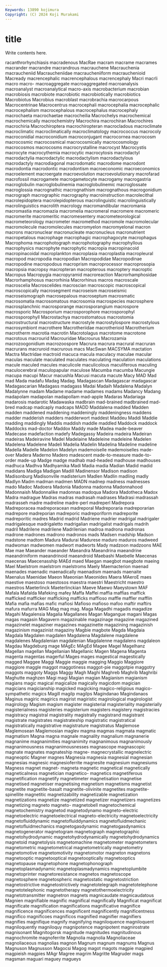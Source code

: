 ```yaml
---
Keywords: 13890 kojimura
Copyright: (C) 2024 Koji Murakami
---
```


# title

Write contents here.



racanthrorhynchiasis macradenous MacRae macram macrame macrames macrander macrandre macrandrous
macrauchene Macrauchenia macraucheniid Macraucheniidae macraucheniiform macrauchenioid Macready macrencephalic macrencephalous macrencephaly
Macri macrli macro macro- macroaggregate macroaggregated macroanalysis macroanalyst macroanalytical macro-axis
macrobacterium macrobian macrobiosis macrobiote macrobiotic macrobiotically macrobiotics Macrobiotus Macrobius macroblast
macrobrachia macrocarpous Macrocentrinae Macrocentrus macrocephali macrocephalia macrocephalic macrocephalism macrocephalous macrocephalus
macrocephaly macrochaeta macrochaetae macrocheilia Macrochelys macrochemical macrochemically macrochemistry Macrochira macrochiran
Macrochires macrochiria Macrochiroptera macrochiropteran macrocladous macroclimate macroclimatic macroclimatically macroclimatology macrococcus
macrocoly macroconidial macroconidium macroconjugant macrocornea macrocosm macrocosmic macrocosmical macrocosmically macrocosmology
macrocosmos macrocosms macrocrystalline macrocyst Macrocystis macrocyte macrocythemia macrocytic macrocytosis macrodactyl
macrodactylia macrodactylic macrodactylism macrodactylous macrodactyly macrodiagonal macrodomatic macrodome macrodont macrodontia
macrodontic macrodontism macroeconomic macroeconomics macroelement macroergate macroevolution macroevolutionary macrofarad macrofossil
macrogamete macrogametocyte macrogamy macrogastria macroglobulin macroglobulinemia macroglobulinemic macroglossate macroglossia macrognathic
macrognathism macrognathous macrogonidium macrograph macrographic macrography macroinstruction macrolecithal macrolepidoptera macrolepidopterous
macrolinguistic macrolinguistically macrolinguistics macrolith macrology macromandibular macromania macromastia macromazia macromelia
macromeral macromere macromeric macromerite macromeritic macromesentery macrometeorological macrometeorology macrometer macromethod
macromole macromolecular macromolecule macromolecules macromyelon macromyelonal macron macrons macronuclear macronucleate
macronucleus macronutrient macropetalous macrophage macrophagic macrophagocyte macrophagus Macrophoma macrophotograph macrophotography
macrophyllous macrophysics macrophyte macrophytic macropia macropinacoid macropinacoidal macroplankton macroplasia macroplastia
macropleural macropod macropodia macropodian Macropodidae Macropodinae macropodine macropodous macroprism macroprocessor
macroprosopia macropsia macropsy macropteran macropterous macroptery macroptic Macropus Macropygia macropyramid
macroreaction Macrorhamphosidae Macrorhamphosus macrorhinia Macrorhinus macros macroscale macroscelia Macroscelides macroscian
macroscopic macroscopical macroscopically macrosegment macroseism macroseismic macroseismograph macrosepalous macroseptum macrosmatic
macrosomatia macrosomatous macrosomia macrospecies macrosphere macrosplanchnic macrosporange macrosporangium macrospore macrosporic
Macrosporium macrosporophore macrosporophyl macrosporophyll Macrostachya macrostomatous macrostomia macrostructural macrostructure macrostyle
macrostylospore macrostylous macrosymbiont macrothere Macrotheriidae macrotherioid Macrotherium macrotherm macrotia macrotin
Macrotolagus macrotome macrotone macrotous macrourid Macrouridae Macrourus Macrozamia macrozoogonidium macrozoospore
Macrura macrura macrural macruran macrurans macruroid macrurous macs MacSwan MACSYMA
mactation Mactra Mactridae mactroid macuca macula maculacy maculae macular maculas
maculate maculated maculates maculating maculation maculations macule maculed macules maculicole
maculicolous maculiferous maculing maculocerebral maculopapular maculose Macumba macumba Macungie macupa
macupi Macur macushla Macusi macuta macute Macy MAD Mad mad
Mada madafu Madag Madag. Madagascan Madagascar madagascar Madagascarian Madagass madagass
Madai Madaih Madalena Madalyn Madalynne madam Madame madame madames madams
Madancy Madang madapolam madapolan madapollam mad-apple Madaras Madariaga madarosis madarotic
Madawaska madbrain mad-brained madbrained mad-bred madcap madcaply madcaps MADD Maddalena
madded Madden madden maddened maddening maddeningly maddeningness maddens madder madderish
madders madderwort maddest Maddeu Maddi Maddie madding maddingly Maddis maddish
maddle maddled Maddock maddock Maddocks mad-doctor Maddox Maddy made Madea
made-beaver Madecase madefaction madefy Madegassy Madeira madeira Madeiran madeiras Madeiravine
Madel Madelaine Madeleine madeleine Madelen Madelena Madelene Madeli Madelia Madelin
Madelina Madeline madeline Madella Madelle Madelon Madelyn mademoiselle mademoiselles made-over
Madera Maderno Madero madescent made-to-measure made-to-order made-up Madge madge madhab
mad-headed madhouse madhouses madhuca Madhva Madhyamika Madi Madia madia Madian
Madid madid madidans Madiga Madigan Madill Madinensor Madison madison Madisonburg
Madisonville madisterium Madlen Madlin madling madly Madlyn Madm madman madmen
MADN madnep madness madnesses mado Madoc Madoera Madonia Madonna madonna
Madonnahood Madonnaish Madonnalike madonnas madoqua Madora Madotheca Madox Madra madrague
Madras madras madrasah madrases Madrasi madrassah madrasseh madre madreline madre-perl
madreperl Madrepora Madreporacea madreporacean madreporal Madreporaria madreporarian madrepore madreporian madreporic
madreporiform madreporite madreporitic madres Madrid madrid Madriene madrier madrigal madrigaler
madrigalesque madrigaletto madrigalian madrigalist madrigals madrih madril Madrilene madrilene Madrilenian
madroa madrona madronas madrone madrones madrono madronos mads Madsen madship
Madson madstone madtom Madura Madurai Madurese maduro maduros madweed madwoman
madwomen madwort madworts Mady madzoon madzoons MAE Mae mae Maeander
maeander Maeandra Maeandrina maeandrine maeandriniform maeandrinoid maeandroid Maebashi Maebelle Maecenas
maecenas Maecenasship MAEd maed Maegan maegbot maegbote maeing Mael Maelstrom
maelstrom maelstroms Maely Maemacterion maenad maenades maenadic maenadically maenadism maenads
maenaite Maenalus Maenidae Maeon Maeonian Maeonides Maera MAeroE maes maestive
maestoso maestosos maestra maestri Maestricht maestro maestros Maeterlinck Maeterlinckian Maeve
Maewo Maeystown MAF Mafala Mafalda Mafeking mafey Maffa Maffei maffia
maffias maffick mafficked mafficker mafficking mafficks maffioso maffle maffler mafflin
Mafia mafia mafias mafic mafiosi Mafioso mafioso mafoo maftir maftirs
mafura mafurra MAG Mag mag mag. Maga Magadhi magadis magadize
Magahi Magalensia Magalia Magallanes Magan Magangue magani Magas magas magasin
Magavern magazinable magazinage magazine magazined magazinelet magaziner magazines magazinette magazining
magazinish magazinism magazinist magaziny Magbie magbote Magda Magdaia Magdala Magdalen
magdalen Magdalena Magdalene magdalene magdalenes Magdalenian magdalenian Magdalenne magdalens magdaleon
Magdau Magdeburg mage MAgEc MAgEd Magee Magel Magelhanz Magellan magellan
Magellanian Magellanic Magen Magena Magenta magenta magentas magerful Mages mages
magestical magestically magged Maggee Maggi Maggie maggie magging Maggio Maggiore
maggiore maggle maggot maggotiness maggot-pie maggotpie maggotry maggots maggoty Maggs
Maggy Magh Maghi Maghreb Maghrib Maghribi Maghutte maghzen Magi magi
Magian magian Magianism magianism magians magic magical magicalize magically magicdom
magician magicians magicianship magicked magicking magico-religious magico-sympathetic magics Magill magilp
magilps Magindanao Magindanaos Maginus magiric magirics magirist magiristic magirological magirologist
magirology Magism magism magister magisterial magisteriality magisterially magisterialness magisteries magisterium
magisters magistery magistracies magistracy magistral magistrality magistrally magistrand magistrant magistrate
magistrates magistrateship magistratic magistratical magistratically magistrative magistrature magistratus Maglemose Maglemosean
Maglemosian maglev magma magmas magmata magmatic magmatism Magna magna magnale
magnality magnalium magnanerie magnanime magnanimities magnanimity magnanimous magnanimously magnanimousness magnanimousnesses
magnascope magnascopic magnate magnates magnateship magne- magnecrystallic magnelectric magneoptic Magner
magnes Magnesia magnesia magnesial magnesian magnesias magnesic magnesioferrite magnesite magnesium
magnesiums Magness magnet magnet- magneta magnetic magnetical magnetically magneticalness magnetician
magnetico- magnetics magnetiferous magnetification magnetify magnetimeter magnetisation magnetise magnetised magnetiser
magnetising magnetism magnetisms magnetist magnetite magnetite-basalt magnetite-olivinite magnetites magnetite-spinellite magnetitic
magnetizability magnetizable magnetization magnetizations magnetize magnetized magnetizer magnetizers magnetizes magnetizing
magneto magneto- magnetobell magnetochemical magnetochemistry magnetod magnetodynamo magneto-electric magnetoelectric magnetoelectrical
magneto-electricity magnetoelectricity magnetofluiddynamic magnetofluiddynamics magnetofluidmechanic magnetofluidmechanics magnetogasdynamic magnetogasdynamics magnetogenerator magnetogram
magnetograph magnetographic magnetohydrodynamic magnetohydrodynamically magnetohydrodynamics magnetoid magnetolysis magnetomachine magnetometer magnetometers
magnetometric magnetometrical magnetometrically magnetometry magnetomotive magnetomotivity magnetomotor magneton magnetons magnetooptic
magnetooptical magnetooptically magnetooptics magnetopause magnetophone magnetophonograph magnetoplasmadynamic magnetoplasmadynamics magnetoplumbite magnetoprinter
magnetoresistance magnetos magnetoscope magnetosphere magnetospheric magnetostatic magnetostriction magnetostrictive magnetostrictively magnetotelegraph
magnetotelephone magnetotelephonic magnetotherapy magnetothermoelectricity magnetotransmitter magnetron magnets magnicaudate magnicaudatous Magnien
magnifiable magnific magnifical magnifically Magnificat magnificat magnificate magnification magnifications magnificative
magnifice magnificence magnificences magnificent magnificently magnificentness magnifico magnificoes magnificos magnified
magnifier magnifiers magnifies magnifique magnify magnifying magniloquence magniloquent magniloquently magniloquy
magnipotence magnipotent magnirostrate magnisonant Magnitogorsk magnitude magnitudes magnitudinous magnochromite magnoferrite
Magnolia magnolia Magnoliaceae magnoliaceous magnolias magnon Magnum magnum magnums Magnus
Magnuson Magnusson Magocsi Magog magot magots magpie magpied magpieish magpies
MAgr Magree magrim Magritte Magruder mags magsman maguari maguey magueys
